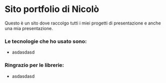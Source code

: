 # Sito portfolio di Nicolò

Questo è un sito dove raccolgo tutti i miei progetti di presentazione e anche una mia presentazione.

### Le tecnologie che ho usato sono:
- asdasdasd

### Ringrazio per le librerie:
- asdasdasd